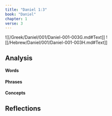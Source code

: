 ```yaml
---
title: "Daniel 1:3"
book: "Daniel"
chapter: 1
verse: 3
---
```

![[/Greek/Daniel/001/Daniel-001-003G.md#Text]]
![[/Hebrew/Daniel/001/Daniel-001-003H.md#Text]]

## Analysis

#### Words

#### Phrases

#### Concepts

## Reflections
